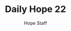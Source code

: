 ---
image: /assets/img/daily-hope-default-artwork.png
title: Daily Hope 22
number: 22
categories:
  - Daily Hope
author: Hope Staff
notes: Daily Hope 22
embed: >-
  <iframe style="border-radius:12px" src="https://open.spotify.com/embed/episode/1MCBsahPXEzORqyEGaERjC?utm_source=generator" width="100%" height="352" frameBorder="0" allowfullscreen="" allow="autoplay; clipboard-write; encrypted-media; fullscreen; picture-in-picture" loading="lazy"></iframe>
---